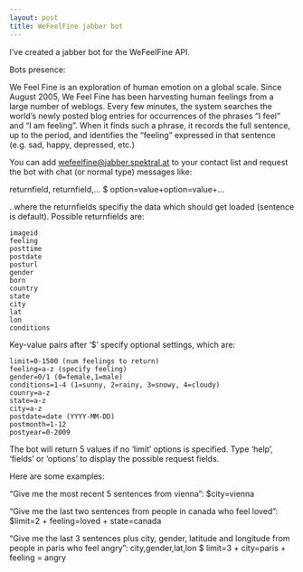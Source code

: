 ```yaml
---
layout: post
title: WeFeelFine jabber bot
---
```

I’ve created a jabber bot for the WeFeelFine API.

Bots presence:

We Feel Fine is an exploration of human emotion on a global scale.
Since August 2005, We Feel Fine has been harvesting human feelings from a large number of weblogs. Every few minutes, the system searches the world’s newly posted blog entries for occurrences of the phrases “I feel” and “I am feeling”. When it finds such a phrase, it records the full sentence, up to the period, and identifies the “feeling” expressed in that sentence (e.g. sad, happy, depressed, etc.)

You can add ﻿wefeelfine@jabber.spektral.at to your contact list and request the bot with chat (or normal type) messages like:

returnfield, returnfield,… $ option=value+option=value+…

..where the returnfields specifiy the data which should get loaded (sentence is default).
Possible returnfields are:

    imageid
    feeling
    posttime
    postdate
    posturl
    gender
    born
    country
    state
    city
    lat
    lon
    conditions

Key-value pairs after ‘$’  specify optional settings, which are:

    limit=0-1500 (num feelings to return)
    feeling=a-z (specify feeling)
    gender=0/1 (0=female,1=male)
    conditions=1-4 (1=sunny, 2=rainy, 3=snowy, 4=cloudy)
    counry=a-z
    state=a-z
    city=a-z
    postdate=date (YYYY-MM-DD)
    postmonth=1-12
    postyear=0-2009

The bot will return 5 values if no ‘limit’ options is specified.
Type ‘help’, ‘fields’ or ‘options’ to display the possible request fields.

Here are some examples:

“Give me the most recent 5 sentences from vienna”:
$city=vienna

“Give me the last two sentences from people in canada who feel loved”:
$limit=2 + feeling=loved + state=canada

“Give me the last 3 sentences plus city, gender, latitude and longitude from people in paris who feel angry”:
city,gender,lat,lon $ limit=3 + city=paris + feeling = angry
